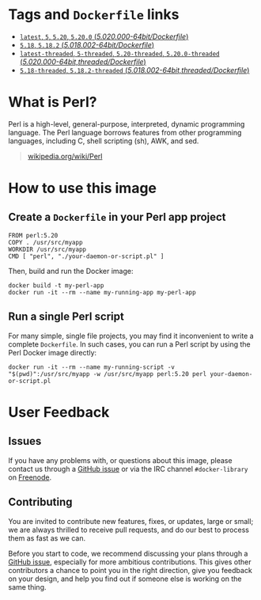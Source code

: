 # Tags and `Dockerfile` links

- [`latest`, `5`, `5.20`, `5.20.0` (*5.020.000-64bit/Dockerfile*)](https://github.com/perl/docker-perl/blob/r20140804.0/5.020.000-64bit/Dockerfile)
- [`5.18`, `5.18.2` (*5.018.002-64bit/Dockerfile*)](https://github.com/perl/docker-perl/blob/r20140804.0/5.018.002-64bit/Dockerfile)
- [`latest-threaded`, `5-threaded`, `5.20-threaded`, `5.20.0-threaded` (*5.020.000-64bit,threaded/Dockerfile*)](https://github.com/perl/docker-perl/blob/r20140804.0/5.020.000-64bit,threaded/Dockerfile)
- [`5.18-threaded`, `5.18.2-threaded` (*5.018.002-64bit,threaded/Dockerfile*)](https://github.com/perl/docker-perl/blob/r20140804.0/5.018.002-64bit,threaded/Dockerfile)

# What is Perl?

Perl is a high-level, general-purpose, interpreted, dynamic programming
language. The Perl language borrows features from other programming languages,
including C, shell scripting (sh), AWK, and sed.

> [wikipedia.org/wiki/Perl](https://en.wikipedia.org/wiki/Perl)

# How to use this image

## Create a `Dockerfile` in your Perl app project

    FROM perl:5.20
    COPY . /usr/src/myapp
    WORKDIR /usr/src/myapp
    CMD [ "perl", "./your-daemon-or-script.pl" ]

Then, build and run the Docker image:

    docker build -t my-perl-app
    docker run -it --rm --name my-running-app my-perl-app

## Run a single Perl script

For many simple, single file projects, you may find it inconvenient to write a
complete `Dockerfile`. In such cases, you can run a Perl script by using the
Perl Docker image directly:

    docker run -it --rm --name my-running-script -v "$(pwd)":/usr/src/myapp -w /usr/src/myapp perl:5.20 perl your-daemon-or-script.pl

# User Feedback

## Issues

If you have any problems with, or questions about this image, please contact us
 through a [GitHub issue](https://github.com/Perl/docker-perl/issues) or via the IRC
channel `#docker-library` on [Freenode](https://freenode.net).

## Contributing

You are invited to contribute new features, fixes, or updates, large or small;
we are always thrilled to receive pull requests, and do our best to process them
as fast as we can.

Before you start to code, we recommend discussing your plans 
through a [GitHub issue](https://github.com/Perl/docker-perl/issues), especially for more ambitious
contributions. This gives other contributors a chance to point you in the right
direction, give you feedback on your design, and help you find out if someone
else is working on the same thing.

